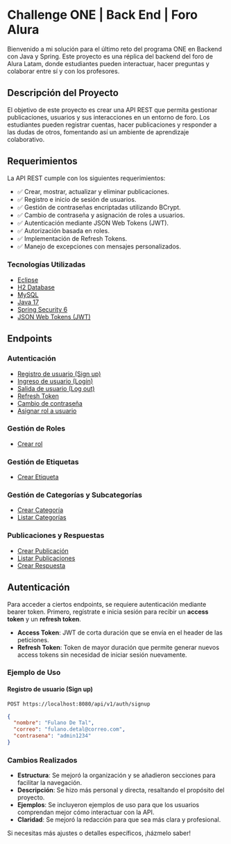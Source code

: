 # Challenge ONE | Back End | Foro Alura

Bienvenido a mi solución para el último reto del programa ONE en Backend con Java y Spring. Este proyecto es una réplica del backend del foro de Alura Latam, donde estudiantes pueden interactuar, hacer preguntas y colaborar entre sí y con los profesores.

## Descripción del Proyecto

El objetivo de este proyecto es crear una API REST que permita gestionar publicaciones, usuarios y sus interacciones en un entorno de foro. Los estudiantes pueden registrar cuentas, hacer publicaciones y responder a las dudas de otros, fomentando así un ambiente de aprendizaje colaborativo.

## Requerimientos

La API REST cumple con los siguientes requerimientos:

- ✅ Crear, mostrar, actualizar y eliminar publicaciones.
- ✅ Registro e inicio de sesión de usuarios.
- ✅ Gestión de contraseñas encriptadas utilizando BCrypt.
- ✅ Cambio de contraseña y asignación de roles a usuarios.
- ✅ Autenticación mediante JSON Web Tokens (JWT).
- ✅ Autorización basada en roles.
- ✅ Implementación de Refresh Tokens.
- ✅ Manejo de excepciones con mensajes personalizados.

### Tecnologías Utilizadas

- [Eclipse](https://www.eclipse.org/)
- [H2 Database](https://www.h2database.com/)
- [MySQL](https://www.mysql.com/)
- [Java 17](https://www.java.com/en/)
- [Spring Security 6](https://start.spring.io/)
- [JSON Web Tokens (JWT)](https://jwt.io/)

## Endpoints

### Autenticación

- [Registro de usuario (Sign up)](#registro-de-usuario-sign-up)
- [Ingreso de usuario (Login)](#ingreso-de-usuario-login)
- [Salida de usuario (Log out)](#salida-de-usuario-log-out)
- [Refresh Token](#refresh-token)
- [Cambio de contraseña](#cambiar-contraseña)
- [Asignar rol a usuario](#asignar-rol-a-usuario)

### Gestión de Roles

- [Crear rol](#crear-rol)

### Gestión de Etiquetas

- [Crear Etiqueta](#crear-etiqueta)

### Gestión de Categorías y Subcategorías

- [Crear Categoría](#crear-categoría)
- [Listar Categorías](#listar-categorías)

### Publicaciones y Respuestas

- [Crear Publicación](#crear-publicacion)
- [Listar Publicaciones](#listar-publicaciones)
- [Crear Respuesta](#crear-respuesta)

## Autenticación

Para acceder a ciertos endpoints, se requiere autenticación mediante bearer token. Primero, regístrate e inicia sesión para recibir un **access token** y un **refresh token**.

- **Access Token**: JWT de corta duración que se envía en el header de las peticiones.
- **Refresh Token**: Token de mayor duración que permite generar nuevos access tokens sin necesidad de iniciar sesión nuevamente.

### Ejemplo de Uso

#### Registro de usuario (Sign up)

```bash
POST https://localhost:8080/api/v1/auth/signup
```
```json
{
  "nombre": "Fulano De Tal",
  "correo": "fulano.detal@correo.com",
  "contrasena": "admin1234"
}
```

### Cambios Realizados
- **Estructura**: Se mejoró la organización y se añadieron secciones para facilitar la navegación.
- **Descripción**: Se hizo más personal y directa, resaltando el propósito del proyecto.
- **Ejemplos**: Se incluyeron ejemplos de uso para que los usuarios comprendan mejor cómo interactuar con la API.
- **Claridad**: Se mejoró la redacción para que sea más clara y profesional.

Si necesitas más ajustes o detalles específicos, ¡házmelo saber!
